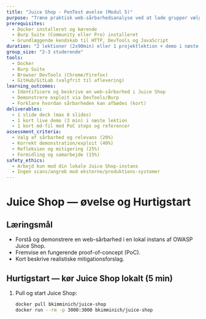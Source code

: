 ```yaml
---
title: "Juice Shop - PenTest øvelse (Modul 5)"
purpose: "Træne praktisk web-sårbarhedsanalyse ved at lade grupper vælge et område i OWASP Juice Shop (fx XSS, SQLi, Auth bypass) og demonstrere et fungerende exploit + mitigering."
prerequisites:
  - Docker installeret og kørende
  - Burp Suite (Community eller Pro) installeret
  - Grundlæggende kendskab til HTTP, DevTools og JavaScript
duration: "2 lektioner (2x90min) eller 1 projektlektion + demo i næste time"
group_size: "2-3 studerende"
tools:
  - Docker
  - Burp Suite
  - Browser DevTools (Chrome/Firefox)
  - GitHub/GitLab (valgfrit til aflevering)
learning_outcomes:
  - Identificere og beskrive en web-sårbarhed i Juice Shop
  - Demonstrere exploit via DevTools/Burp
  - Forklare hvordan sårbarheden kan afbødes (kort)
deliverables:
  - 1 slide deck (max 8 slides)
  - 1 kort live demo (3 min) i næste lektion
  - 1 kort md-fil med PoC steps og referencer
assessment_criteria:
  - Valg af sårbarhed og relevans (20%)
  - Korrekt demonstration/exploit (40%)
  - Refleksion og mitigering (25%)
  - Formidling og samarbejde (15%)
safety_ethics:
  - Arbejd kun mod din lokale Juice Shop-instans
  - Ingen scans/angreb mod eksterne/produktions-systemer
---
```


# Juice Shop — øvelse og Hurtigstart

## Læringsmål
- Forstå og demonstrere en web-sårbarhed i en lokal instans af OWASP Juice Shop.
- Fremvise en fungerende proof-of-concept (PoC).
- Kort beskrive realistiske mitigationsforslag.

## Hurtigstart — kør Juice Shop lokalt (5 min)
1. Pull og start Juice Shop:
   ```bash
   docker pull bkimminich/juice-shop
   docker run --rm -p 3000:3000 bkimminich/juice-shop
